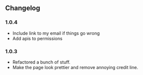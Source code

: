 Changelog
--------
### 1.0.4
- Include link to my email if things go wrong
- Add apis to permissions

### 1.0.3
- Refactored a bunch of stuff.
- Make the page look prettier and remove annoying credit line.
